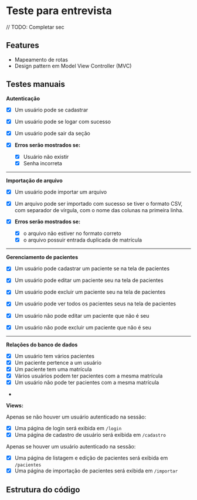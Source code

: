 # Teste para entrevista

// TODO: Completar sec

## Features
- Mapeamento de rotas
- Design pattern em Model View Controller (MVC)

## Testes manuais
**Autenticação**
- [x] Um usuário pode se cadastrar
- [x] Um usuário pode se logar com sucesso
- [x] Um usuário pode sair da seção


- [x] **Erros serão mostrados se:**
  - [x] Usuário não existir
  - [x] Senha incorreta

---

**Importação de arquivo**
- [x] Um usuário pode importar um arquivo 
- [x] Um arquivo pode ser importado com sucesso se tiver o formato CSV, com separador de vírgula, com o nome das colunas na primeira linha.


- [x] **Erros serão mostrados se:**
  - [x] o arquivo não estiver no formato correto
  - [x] o arquivo possuir entrada duplicada de matrícula

---

**Gerenciamento de pacientes**
- [x] Um usuário pode cadastrar um paciente se na tela de pacientes
- [x] Um usuário pode editar um paciente seu na tela de pacientes
- [x] Um usuário pode excluir um paciente seu na tela de pacientes
- [x] Um usuário pode ver todos os pacientes seus na tela de pacientes

- [x] Um usuário não pode editar um paciente que não é seu
- [x] Um usuário não pode excluir um paciente que não é seu
---

**Relações do banco de dados**
- [x] Um usuário tem vários pacientes
- [x] Um paciente pertence a um usuário
- [x] Um paciente tem uma matrícula
- [x] Vários usuários podem ter pacientes com a mesma matrícula
- [x] Um usuário não pode ter pacientes com a mesma matrícula
- 

**Views:**

Apenas se não houver um usuário autenticado na sessão:
- [x] Uma página de login será exibida em `/login`
- [x] Uma página de cadastro de usuário será exibida em `/cadastro`

Apenas se houver um usuário autenticado na sessão:
- [x] Uma página de listagem e edição de pacientes será exibida em `/pacientes`
- [x] Uma página de importação de pacientes será exibida em `/importar`

## Estrutura do código
